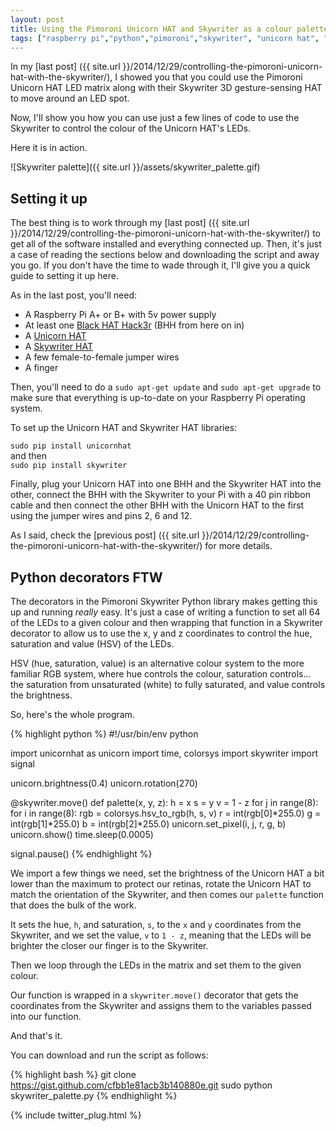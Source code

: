 ```yaml
---
layout: post
title: Using the Pimoroni Unicorn HAT and Skywriter as a colour palette
tags: ["raspberry pi","python","pimoroni","skywriter", "unicorn hat", "black hat hack3r" tutorial"]
---
```


In my [last post]
({{ site.url }}/2014/12/29/controlling-the-pimoroni-unicorn-hat-with-the-skywriter/), 
I showed you that you could use the Pimoroni Unicorn HAT LED matrix along
with their Skywriter 3D gesture-sensing HAT to move around an LED spot. 

Now, I'll show you how you can use just a few lines of code to use the Skywriter
to control the colour of the Unicorn HAT's LEDs.

Here it is in action.

![Skywriter palette]({{ site.url }}/assets/skywriter_palette.gif)

## Setting it up

The best thing is to work through my [last post]
({{ site.url }}/2014/12/29/controlling-the-pimoroni-unicorn-hat-with-the-skywriter/)
to get all of the software installed and everything connected up. Then, it's 
just a case of reading the sections below and downloading the script and away
you go. If you don't have the time to wade through it, I'll give you a quick 
guide to setting it up here.

As in the last post, you'll need:

* A Raspberry Pi A+ or B+ with 5v power supply
* At least one [Black HAT Hack3r](http://shop.pimoroni.com/products/black-hat-hacker) (BHH from here on in)
* A [Unicorn HAT](http://shop.pimoroni.com/products/unicorn-hat)
* A [Skywriter HAT](http://shop.pimoroni.com/products/skywriter-hat)
* A few female-to-female jumper wires
* A finger

Then, you'll need to do a `sudo apt-get update` and `sudo apt-get upgrade` to
make sure that everything is up-to-date on your Raspberry Pi operating system.

To set up the Unicorn HAT and Skywriter HAT libraries:

`sudo pip install unicornhat`  
and then  
`sudo pip install skywriter`  

Finally, plug your Unicorn HAT into one BHH and the Skywriter HAT into the 
other, connect the BHH with the Skywriter to your Pi with a 40 pin ribbon 
cable and then connect the other BHH with the Unicorn HAT to the first using 
the jumper wires and pins 2, 6 and 12.

As I said, check the [previous post]
({{ site.url }}/2014/12/29/controlling-the-pimoroni-unicorn-hat-with-the-skywriter/)
for more details.

## Python decorators FTW

The decorators in the Pimoroni Skywriter Python library makes getting this
up and running *really* easy. It's just a case of writing a function to set
all 64 of the LEDs to a given colour and then wrapping that function in a
Skywriter decorator to allow us to use the x, y and z coordinates to control
the hue, saturation and value (HSV) of the LEDs. 

HSV (hue, saturation, value) is an alternative colour system to the more 
familiar RGB system, where hue controls the colour, saturation controls... 
the saturation from unsaturated (white) to fully saturated, and value 
controls the brightness.

So, here's the whole program.

{% highlight python %}
#!/usr/bin/env python
 
import unicornhat as unicorn
import time, colorsys
import skywriter
import signal
 
unicorn.brightness(0.4)
unicorn.rotation(270)
 
@skywriter.move()
def palette(x, y, z):
        h = x
        s = y
        v = 1 - z
        for j in range(8):
                for i in range(8):
                        rgb = colorsys.hsv_to_rgb(h, s, v)
                        r = int(rgb[0]*255.0)
                        g = int(rgb[1]*255.0)
                        b = int(rgb[2]*255.0)
                        unicorn.set_pixel(i, j, r, g, b)
        unicorn.show()
        time.sleep(0.0005)
 
signal.pause()
{% endhighlight %}

We import a few things we need, set the brightness of the Unicorn HAT a bit
lower than the maximum to protect our retinas, rotate the Unicorn HAT to match
the orientation of the Skywriter, and then comes our `palette` function that
does the bulk of the work.

It sets the hue, `h`, and saturation, `s`, to the `x` and `y` coordinates from
the Skywriter, and we set the value, `v` to `1 - z`, meaning that the LEDs will
be brighter the closer our finger is to the Skywriter. 

Then we loop through the LEDs in the matrix and set them to the given colour.

Our function is wrapped in a `skywriter.move()` decorator that gets the 
coordinates from the Skywriter and assigns them to the variables passed into 
our function.

And that's it.

You can download and run the script as follows:

{% highlight bash %}
git clone https://gist.github.com/cfbb1e81acb3b140880e.git
sudo python skywriter_palette.py
{% endhighlight %}

{% include twitter_plug.html %}